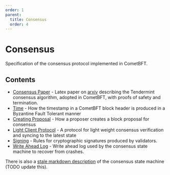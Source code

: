 ```yaml
---
order: 1
parent:
  title: Consensus
  order: 4
---
```


# Consensus

Specification of the consensus protocol implemented in CometBFT.

## Contents

- [Consensus Paper](./consensus-paper) - Latex paper on
  [arxiv](https://arxiv.org/abs/1807.04938) describing the
  Tendermint consensus algorithm, adopted in CometBFT, with proofs of safety and termination.
- [Time](./time.md) - How the timestamp in a CometBFT
  block header is produced in a Byzantine Fault Tolerant manner
- [Creating Proposal](./creating-proposal.md) - How a proposer
  creates a block proposal for consensus
- [Light Client Protocol](./light-client) - A protocol for light weight consensus
  verification and syncing to the latest state
- [Signing](./signing.md) - Rules for cryptographic signatures
  produced by validators.
- [Write Ahead Log](./wal.md) - Write ahead log used by the
  consensus state machine to recover from crashes.

There is also a [stale markdown description](consensus.md) of the consensus state machine
(TODO update this).
